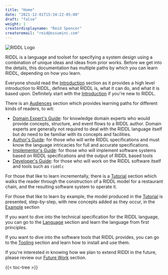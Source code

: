 ```yaml
---
title: "Home"
date: "2021-12-01T15:34:22-05:00"
draft: "false" 
weight: 1 
creatordisplayname: "Reid Spencer"
creatoremail: "reid@ossuminc.com"
---
```


![RIDDL Logo](/images/RIDDL-Logo-128x128.png)

RIDDL is a language and toolset for specifying a system design 
using a combination of unique ideas and ideas from prior works. 
Before we get into the details, this documentation has multiple
paths by which you can learn RIDDL, depending on how you learn.

Everyone should read the [Introduction](introduction) section as it
provides a high level introduction to RIDDL, defines what RIDDL is, 
what it can do, and what it is based upon.  Definitely start 
with the [Introduction](introduction) if you're new to RIDDL.

There is an [Audiences](audience) section which provides learning 
paths for different kinds of readers, to wit:
* [Domain Expert's Guide](audience/domain-experts-guide): for knowledge 
  domain experts who would provide concepts, structure, and event flows
  to a RIDDL author. Domain experts are generally not required to deal
  with the RIDDL language itself but do need to be familiar with its
  concepts and facilities. 
* [Author's Guide](audience/authors-guide): for those who will write 
  RIDDL specifications and must know the language intricacies for full
  and accurate specifications. 
* [Implementor's Guide](audience/implementors-guide): for those who will 
  implement software systems based on RIDDL specifications and the output of 
  RIDDL based tools
* [Developer's Guide](audience/developers-guide): for those who will work on 
  the RIDDL software itself and tools such as `riddlc` 

For those that like to learn incrementally, there is a [Tutorial](tutorial) 
section which walks the reader through the construction of a RIDDL model for
a restaurant chain, and the resulting software system to operate it.

For those that like to learn by example, the model produced in the 
[Tutorial](tutorial) is presented, step-by-step, with new concepts added 
as they occur, in the [Example](examples) section

If you want to dive into the technical specification for the RIDDL language,
you can go to the [Language](language) section and learn the language from 
first principles. 

If you want to dive into the software tools that RIDDL provides, you can go
to the [Tooling](tooling) section and learn how to install and use them. 

If you're interested in knowing how we plan to extend RIDDl in the future, 
please review our [Future Work](future-work) section. 

{{< toc-tree >}}